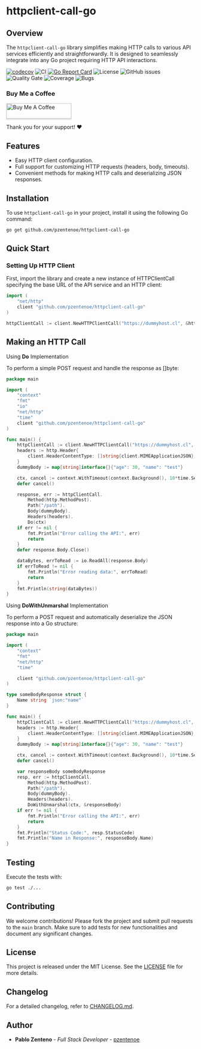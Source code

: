# httpclient-call-go

## Overview

The `httpclient-call-go` library simplifies making HTTP calls to various API services efficiently and straightforwardly.
It is designed to seamlessly integrate into any Go project requiring HTTP API interactions.

[![codecov](https://codecov.io/github/pzentenoe/httpclient-call-go/graph/badge.svg?token=3W164MZ18S)](https://codecov.io/github/pzentenoe/httpclient-call-go)
![CI](https://github.com/pzentenoe/httpclient-call-go/actions/workflows/actions.yml/badge.svg)
[![Go Report Card](https://goreportcard.com/badge/github.com/pzentenoe/httpclient-call-go)](https://goreportcard.com/report/github.com/pzentenoe/httpclient-call-go)
![License](https://img.shields.io/github/license/pzentenoe/httpclient-call-go.svg)
![GitHub issues](https://img.shields.io/github/issues/pzentenoe/httpclient-call-go.svg)
![Quality Gate](https://sonarqube.vikingcode.cl/api/project_badges/measure?project=httpclient-call-go&metric=alert_status&token=sqb_28f943efa72bc60b8e1c5447065df406ec45ef08)
![Coverage](https://sonarqube.vikingcode.cl/api/project_badges/measure?project=httpclient-call-go&metric=coverage&token=sqb_28f943efa72bc60b8e1c5447065df406ec45ef08)
![Bugs](https://sonarqube.vikingcode.cl/api/project_badges/measure?project=httpclient-call-go&metric=bugs&token=sqb_28f943efa72bc60b8e1c5447065df406ec45ef08)

### Buy Me a Coffee

<a href="https://www.buymeacoffee.com/pzentenoe" target="_blank"><img src="https://www.buymeacoffee.com/assets/img/custom_images/orange_img.png" alt="Buy Me A Coffee" style="height: 41px !important;width: 174px !important;box-shadow: 0px 3px 2px 0px rgba(190, 190, 190, 0.5) !important;-webkit-box-shadow: 0px 3px 2px 0px rgba(190, 190, 190, 0.5) !important;" ></a>

Thank you for your support! ❤️

## Features

- Easy HTTP client configuration.
- Full support for customizing HTTP requests (headers, body, timeouts).
- Convenient methods for making HTTP calls and deserializing JSON responses.

## Installation

To use `httpclient-call-go` in your project, install it using the following Go command:

```bash
go get github.com/pzentenoe/httpclient-call-go
```

## Quick Start

### Setting Up HTTP Client

First, import the library and create a new instance of HTTPClientCall specifying the base URL of the API service and an
HTTP client:

```go
import (
    "net/http"
    client "github.com/pzentenoe/httpclient-call-go"
)

httpClientCall := client.NewHTTPClientCall("https://dummyhost.cl", &http.Client{})
```

## Making an HTTP Call

Using **Do** Implementation

To perform a simple POST request and handle the response as []byte:

```go
package main

import (
	"context"
	"fmt"
	"io"
	"net/http"
	"time"
	client "github.com/pzentenoe/httpclient-call-go"
)

func main() {
	httpClientCall := client.NewHTTPClientCall("https://dummyhost.cl", &http.Client{})
	headers := http.Header{
		client.HeaderContentType: []string{client.MIMEApplicationJSON},
	}
	dummyBody := map[string]interface{}{"age": 30, "name": "test"}

	ctx, cancel := context.WithTimeout(context.Background(), 10*time.Second)
	defer cancel()

	response, err := httpClientCall.
		Method(http.MethodPost).
		Path("/path").
		Body(dummyBody).
		Headers(headers).
		Do(ctx)
	if err != nil {
		fmt.Println("Error calling the API:", err)
		return
	}
	defer response.Body.Close()

	dataBytes, errToRead := io.ReadAll(response.Body)
	if errToRead != nil {
		fmt.Println("Error reading data:", errToRead)
		return
	}
	fmt.Println(string(dataBytes))
}
```

Using **DoWithUnmarshal** Implementation

To perform a POST request and automatically deserialize the JSON response into a Go structure:

```go
package main

import (
	"context"
	"fmt"
	"net/http"
	"time"

	client "github.com/pzentenoe/httpclient-call-go"
)

type someBodyResponse struct {
	Name string `json:"name"`
}

func main() {
	httpClientCall := client.NewHTTPClientCall("https://dummyhost.cl", &http.Client{})
	headers := http.Header{
		client.HeaderContentType: []string{client.MIMEApplicationJSON},
	}
	dummyBody := map[string]interface{}{"age": 30, "name": "test"}

	ctx, cancel := context.WithTimeout(context.Background(), 10*time.Second)
	defer cancel()

	var responseBody someBodyResponse
	resp, err := httpClientCall.
		Method(http.MethodPost).
		Path("/path").
		Body(dummyBody).
		Headers(headers).
		DoWithUnmarshal(ctx, &responseBody)
	if err != nil {
		fmt.Println("Error calling the API:", err)
		return
	}
	fmt.Println("Status Code:", resp.StatusCode)
	fmt.Println("Name in Response:", responseBody.Name)
}
```

## Testing

Execute the tests with:

```bash
go test ./...
```

## Contributing
We welcome contributions! Please fork the project and submit pull requests to the `main` branch. Make sure to add tests
for new functionalities and document any significant changes.

## License
This project is released under the MIT License. See the [LICENSE](LICENSE) file for more details.

## Changelog
For a detailed changelog, refer to [CHANGELOG.md](CHANGELOG.md).

## Author
- **Pablo Zenteno** - _Full Stack Developer_ - [pzentenoe](https://github.com/pzentenoe)
